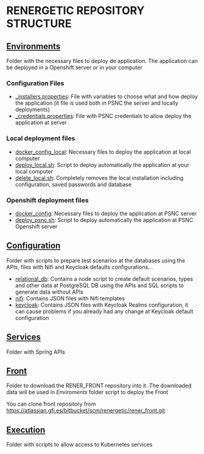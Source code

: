 # RENERGETIC REPOSITORY STRUCTURE

## [Environments](environments/)
 Folder with the necessary files to deploy de application. The application can be deployed in a Openshift server or in your computer

### Configuration Files
 - [_installers.properties](environments/_installers.properties): File with variables to choose what and how deploy the application (it file is used both in PSNC the server and locally deployments)
 - [_credentials.properties](environments/_credentials.properties): File with PSNC credentials to allow deploy the application at server

### Local deployment files
 - [docker_config_local](environments/docker_config_local/): Necessary files to deploy the application at local computer
 - [deploy_local.sh](environments/deploy_local.sh): Script to deploy automatically the application at your local computer
 - [delete_local.sh](environments/delete_local.sh): Completely removes the local installation including configuration, saved passwords and database

### Openshift deployment files
 - [docker_config](environments/docker_config/): Necessary files to deploy the application at PSNC server
 - [deploy_psnc.sh](environments/deploy_psnc.sh): Script to deploy automatically the application at PSNC Openshift server

## [Configuration](configuration/)
 Folder with scripts to prepare test scenarios at the databases using the APIs, files with Nifi and Keycloak defaults configurations...

 - [relational_db](configuration/relational_db/): Contains a node script to create default scenarios, types and other data at PostgreSQL DB using the APIs and SQL scripts to generate data without APIs
 - [nifi](configuration/nifi/): Contains JSON files with Nifi templates
 - [keycloak](configuration/keycloak/): Contains JSON files with Keycloak Realms configuration, it can cause problems if you already had any change at Keycloak default configuration

## [Services](services/)
 Folder with Spring APIs

## [Front](front/)
 Folder to download the RENER_FRONT repository into it. The downloaded data will be used in *Enviroments* folder script to deploy the Front

 You can clone front repository from https://atlassian.gfi.es/bitbucket/scm/renergetic/rener_front.git

## [Execution](execution/)
Folder with scripts to allow access to Kubernetes services

